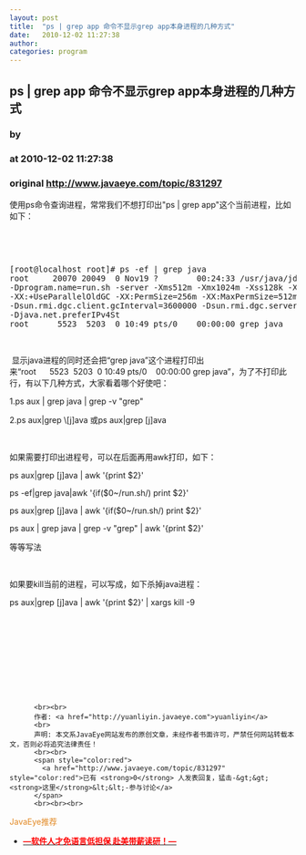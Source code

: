 ```yaml
---
layout: post
title:  "ps | grep app 命令不显示grep app本身进程的几种方式"
date:   2010-12-02 11:27:38
author: 
categories: program
---
```


## ps | grep app 命令不显示grep app本身进程的几种方式
### by 
### at 2010-12-02 11:27:38
### original <http://www.javaeye.com/topic/831297>

<p>使用ps命令查询进程，常常我们不想打印出"ps | grep app"这个当前进程，比如如下：</p>
<p> </p>
<p> </p>
<pre name="code">[root@localhost root]# ps -ef | grep java
root     20070 20049  0 Nov19 ?        00:24:33 /usr/java/jdk1.6.0_07/bin/java 
-Dprogram.name=run.sh -server -Xms512m -Xmx1024m -Xss128k -XX:+UseParallelGC 
-XX:+UseParallelOldGC -XX:PermSize=256m -XX:MaxPermSize=512m 
-Dsun.rmi.dgc.client.gcInterval=3600000 -Dsun.rmi.dgc.server.gcInterval=3600000 
-Djava.net.preferIPv4St
root      5523  5203  0 10:49 pts/0    00:00:00 grep java</pre>
 
<p> 显示java进程的同时还会把“grep java”这个进程打印出来“<span style="white-space:pre">root      5523  5203  0 10:49 pts/0    00:00:00 grep java</span>”，为了不打印此行，有以下几种方式，大家看着哪个好使吧：</p>
<p>1.ps aux | grep java | grep -v "grep"</p>
<p>2.ps aux|grep \[j]ava 或ps aux|grep [j]ava</p>
<p> </p>
<p>如果需要打印出进程号，可以在后面再用awk打印，如下：</p>
<p>ps aux|grep [j]ava | awk '{print $2}'</p>
<p>ps -ef|grep java|awk '{if($0~/run.sh/) print $2}'</p>
<p>ps aux|grep [j]ava | awk '{if($0~/run.sh/) print $2}'</p>
<p>ps aux | grep java | grep -v "grep" | awk '{print $2}'</p>
<p>等等写法</p>
<p> </p>
<p>如果要kill当前的进程，可以写成，如下杀掉java进程：</p>
<p>ps aux|grep [j]ava | awk '{print $2}' | xargs kill -9</p>
<p> </p>
<p> </p>
<p> </p>
<p> </p>
<p> </p>
          
          <br><br>
          作者: <a href="http://yuanliyin.javaeye.com">yuanliyin</a> 
          <br>
          声明: 本文系JavaEye网站发布的原创文章，未经作者书面许可，严禁任何网站转载本文，否则必将追究法律责任！
          <br><br>
          <span style="color:red">
            <a href="http://www.javaeye.com/topic/831297" style="color:red">已有 <strong>0</strong> 人发表回复，猛击-&gt;&gt;<strong>这里</strong>&lt;&lt;-参与讨论</a>
          </span>
          <br><br><br>
<span style="color:#e28822">JavaEye推荐</span>
<br>
<ul><li><a href="http://www.iteye.com/clicks/433"><span style="color:red;font-weight:bold">—软件人才免语言低担保 赴美带薪读研！— </span></a></li></ul>
<br><br><br>